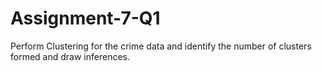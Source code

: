 # Assignment-7-Q1
Perform Clustering for the crime data and identify the number of clusters formed and draw inferences.
